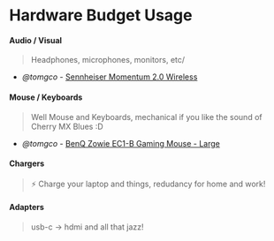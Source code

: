 # Hardware Budget Usage

#### Audio / Visual

> Headphones, microphones, monitors, etc/

- *@tomgco* - [Sennheiser Momentum 2.0 Wireless](https://en-uk.sennheiser.com/momentum-wireless)

#### Mouse / Keyboards

> Well Mouse and Keyboards, mechanical if you like the sound of Cherry MX Blues :D

- *@tomgco* - [BenQ Zowie EC1-B Gaming Mouse - Large](https://zowie.benq.com/en-nl/product/mouse/ec/ec1-b.html)

#### Chargers

> ⚡ Charge your laptop and things, redudancy for home and work!


#### Adapters

> usb-c -> hdmi and all that jazz! 
